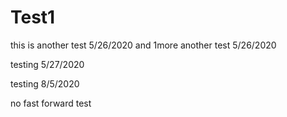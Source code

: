 # Test1
this is another test 5/26/2020
and 1more another test 5/26/2020


testing 5/27/2020

testing 8/5/2020


no fast forward test